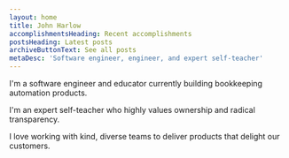 ```yaml
---
layout: home
title: John Harlow
accomplishmentsHeading: Recent accomplishments
postsHeading: Latest posts
archiveButtonText: See all posts
metaDesc: 'Software engineer, engineer, and expert self-teacher'
---
```


I'm a software engineer and educator currently building bookkeeping automation products.

I'm an expert self-teacher who highly values ownership and radical transparency.

I love working with kind, diverse teams to deliver products that delight our customers.
